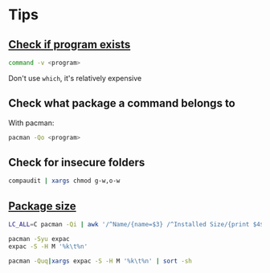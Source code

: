 # Tips

## [Check if program exists](https://stackoverflow.com/questions/592620/how-can-i-check-if-a-program-exists-from-a-bash-script)

```sh
command -v <program>
```

Don't use `which`, it's relatively expensive

## Check what package a command belongs to

With pacman:

```sh
pacman -Qo <program>
```

## Check for insecure folders

```sh
compaudit | xargs chmod g-w,o-w
```

## [Package size](https://wiki.archlinux.org/index.php/Pacman/Tips_and_tricks#With_size)

```sh
LC_ALL=C pacman -Qi | awk '/^Name/{name=$3} /^Installed Size/{print $4$5, name}' | sort -h
```

```sh
pacman -Syu expac
expac -S -H M '%k\t%n'
```

```sh
pacman -Quq|xargs expac -S -H M '%k\t%n' | sort -sh
```
